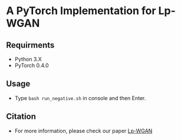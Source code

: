 # A PyTorch Implementation for Lp-WGAN

## Requirments
- Python 3.X
- PyTorch 0.4.0

## Usage
- Type `bash run_negative.sh` in console and then Enter.

## Citation
- For more information, please check our paper [Lp-WGAN](https://doi.org/10.1016/j.knosys.2018.08.004.)
